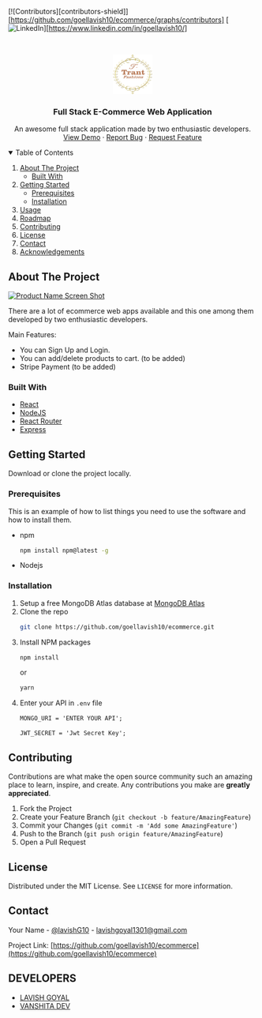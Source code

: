 [![Contributors][contributors-shield]][https://github.com/goellavish10/ecommerce/graphs/contributors]
[![LinkedIn][linkedin-shield]][https://www.linkedin.com/in/goellavish10/]

<!-- PROJECT LOGO -->
<br />
<p align="center">
  <a href="https://github.com/goellavish10/ecommerce">
    <img src="client/src/Components/assets/logo.png" alt="Logo" width="80" height="80">
  </a>

  <h3 align="center">Full Stack E-Commerce Web Application</h3>

  <p align="center">
    An awesome full stack application made by two enthusiastic developers.
    <br />
    <a href="https://ecommerce-plainhtmlcss-toreact.netlify.app/">View Demo</a>
    ·
    <a href="https://github.com/goellavish10/ecommerce/issues">Report Bug</a>
    ·
    <a href="https://github.com/goellavish10/ecommerce/issues">Request Feature</a>
  </p>
</p>

<!-- TABLE OF CONTENTS -->
<details open="open">
  <summary>Table of Contents</summary>
  <ol>
    <li>
      <a href="#about-the-project">About The Project</a>
      <ul>
        <li><a href="#built-with">Built With</a></li>
      </ul>
    </li>
    <li>
      <a href="#getting-started">Getting Started</a>
      <ul>
        <li><a href="#prerequisites">Prerequisites</a></li>
        <li><a href="#installation">Installation</a></li>
      </ul>
    </li>
    <li><a href="#usage">Usage</a></li>
    <li><a href="#roadmap">Roadmap</a></li>
    <li><a href="#contributing">Contributing</a></li>
    <li><a href="#license">License</a></li>
    <li><a href="#contact">Contact</a></li>
    <li><a href="#acknowledgements">Acknowledgements</a></li>
  </ol>
</details>

<!-- ABOUT THE PROJECT -->

## About The Project

[![Product Name Screen Shot][product-screenshot]](https://ibb.co/qrYVHcr)

There are a lot of ecommerce web apps available and this one among them developed by two enthusiastic developers.

Main Features:

- You can Sign Up and Login.
- You can add/delete products to cart. (to be added)
- Stripe Payment (to be added)

### Built With

- [React](https://reactjs.org/)
- [NodeJS](https://nodejs.org/en/)
- [React Router](https://reactrouter.com/)
- [Express](https://expressjs.com/)

<!-- GETTING STARTED -->

## Getting Started

Download or clone the project locally.

### Prerequisites

This is an example of how to list things you need to use the software and how to install them.

- npm
  ```sh
  npm install npm@latest -g
  ```
- Nodejs

### Installation

1. Setup a free MongoDB Atlas database at [MongoDB Atlas](https://bit.ly/3a1B0Db)
2. Clone the repo
   ```sh
   git clone https://github.com/goellavish10/ecommerce.git
   ```
3. Install NPM packages
   ```sh
   npm install
   ```
   or
   ```sh
   yarn
   ```
4. Enter your API in `.env` file
   ```JS
   MONGO_URI = 'ENTER YOUR API';
   ```
   ```JS
   JWT_SECRET = 'Jwt Secret Key';
   ```

<!-- CONTRIBUTING -->

## Contributing

Contributions are what make the open source community such an amazing place to learn, inspire, and create. Any contributions you make are **greatly appreciated**.

1. Fork the Project
2. Create your Feature Branch (`git checkout -b feature/AmazingFeature`)
3. Commit your Changes (`git commit -m 'Add some AmazingFeature'`)
4. Push to the Branch (`git push origin feature/AmazingFeature`)
5. Open a Pull Request

<!-- LICENSE -->

## License

Distributed under the MIT License. See `LICENSE` for more information.

<!-- CONTACT -->

## Contact

Your Name - [@lavishG10](https://twitter.com/lavishG10) - lavishgoyal1301@gmail.com

Project Link: [https://github.com/goellavish10/ecommerce](https://github.com/goellavish10/ecommerce)

## DEVELOPERS

- [LAVISH GOYAL](https://www.linkedin.com/in/goellavish10/)
- [VANSHITA DEV](https://www.linkedin.com/in/vanshita-dev-022ba721a/)

<!-- MARKDOWN LINKS & IMAGES -->
<!-- https://www.markdownguide.org/basic-syntax/#reference-style-links -->

[linkedin-shield]: https://www.linkedin.com/in/goellavish10/
[linkedin-url]: https://linkedin.com/in/goellavish10
[product-screenshot]: https://ibb.co/qrYVHcr
